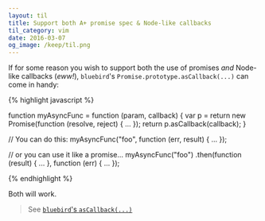 ```yaml
---
layout: til
title: Support both A+ promise spec & Node-like callbacks
til_category: vim
date: 2016-03-07
og_image: /keep/til.png
---
```


If for some reason you wish to support both the use of promises _and_ Node-like callbacks (_eww!_), `bluebird`'s `Promise.prototype.asCallback(...)` can come in handy:

{% highlight javascript %}

function myAsyncFunc = function (param, callback) {
    var p = return new Promise(function (resolve, reject) {
        ...
    });
    return p.asCallback(callback);
}

// You can do this:
myAsyncFunc("foo", function (err, result) {
    ...
});

// or you can use it like a promise...
myAsyncFunc("foo")
    .then(function (result) {
        ...
    }, function (err) {
        ...
    });

{% endhighlight %}

Both will work.

> See [`bluebird`'s `asCallback(...)`](http://bluebirdjs.com/docs/api/ascallback.html)
